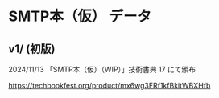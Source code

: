 # SMTP本（仮） データ

## v1/ (初版)

2024/11/13 「SMTP本（仮）（WIP）」技術書典 17 にて頒布

https://techbookfest.org/product/mx6wg3FRf1kfBkitWBXHfb
